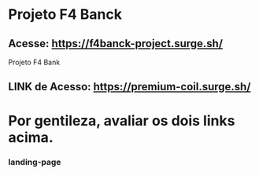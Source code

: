 # Projeto F4 Banck

## Acesse: https://f4banck-project.surge.sh/

Projeto F4 Bank 

## LINK de Acesso: https://premium-coil.surge.sh/  

# Por gentileza, avaliar os dois links acima. 

### landing-page
